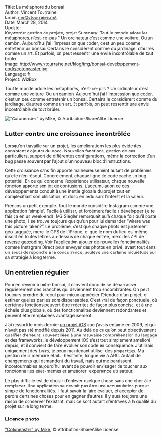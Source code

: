 Title:    La métaphore du bonsai  
Author:   Vincent Tourraine  
Email:    me@vtourraine.net  
Date:     March 28, 2014  
Update:   
Keywords: gestion de projets, projet
Summary:  Tout le monde adore les métaphores, n’est-ce-pas ? Un ordinateur c’est comme une voiture. Ou un camion. Aujourd’hui j’ai l’impression que coder, c’est un peu comme entretenir un bonsai. Certains le considèrent comme du jardinage, d’autres comme un art. Et parfois, on peut ressentir une envie incontrôlable de tout brûler.  
Image:    http://www.vtourraine.net/blog/img/bonsai-developpement-code/cotoneaster.jpg  
Language: fr  
Project:  WizBox  

Tout le monde adore les métaphores, n’est-ce-pas ? Un ordinateur c’est comme une voiture. Ou un camion. Aujourd’hui j’ai l’impression que coder, c’est un peu comme entretenir un bonsai. Certains le considèrent comme du jardinage, d’autres comme un art. Et parfois, on peut ressentir une envie incontrôlable de tout brûler.

![“Cotoneaster” by Mike, © Attribution-ShareAlike License][Cotoneaster]  


## Lutter contre une croissance incontrôlée

Lorsqu’on travaille sur un projet, les améliorations les plus évidentes consistent à ajouter du code. Nouvelles fonctions, gestion de cas particuliers, support de différentes configurations, même la correction d’un bug passe souvent par l’ajout d’un nouveau bloc d’instructions.

Cette croissance sans fin apporte malheureusement autant de problèmes qu’elle n’en résout. Concrètement, chaque ligne de code cache un bug potentiel. En ce qui concerne l’expérience utilisateur, chaque nouvelle fonction apporte son lot de confusions. L’accumulation de ces développements conduit à une inertie globale du projet tout en complexifiant son utilisation, et donc en réduisant l’intérêt et la valeur.

Prenons un petit exemple. Tout le monde considère Instagram comme une application “simple”. Facile à utiliser, et forcément facile à développer (je te fais ça en un week-end). [MG Siegler remarquait][ParisLemon] qu’à chaque fois qu’il poste une photo, il se trouve toujours quelqu’un pour lui demander “where was this picture taken?”. Le problème, c’est que chaque photo est justement géo-tagguée, merci le GPS de l’iPhone, et que le nom du lieu est même inscrit en toutes lettres au-dessus de chaque entrée, merci les API de [reverse geocoding][Wiki ReverseGeocoding]. Voir   l’application ajouter de nouvelles fonctionnalités comme Instagram Direct pour envoyer des photos en privé, avant tout dans un souci de répondre à la concurrence, soulève une certaine inquiétude sur sa stratégie à long terme.


## Un entretien régulier

Pour en revenir à notre bonsai, il convient donc de se débarrasser régulièrement des branches qui deviennent trop encombrantes. On peut toujours prendre du recul pour mieux apprécier l’étendue d’un projet, et estimer quelles parties sont dispensables. C’est vrai de façon ponctuelle, où certaines fonctions peuvent être réécrites de façon plus concise, et à une échelle plus globale, où des fonctionnalités deviennent redondantes et peuvent être remplacées avantageusement.

J’ai ressorti le mois dernier [un projet iOS][WizBox] que j’avais entamé en 2009, et qui n’avait pas été modifié depuis 2011. Au delà de ce qu’on peut objectivement qualifier d’erreurs, souvent liées à une mauvaise compréhension du langage et des frameworks, le développement iOS s’est tout simplement amélioré depuis, et il convient de faire évoluer son code en conséquence. J’utilisais uniquement des `ivars`, je peux maintenant utiliser des `properties`. Ma gestion de la mémoire était... hésitante, longue vie à ARC. Autant de changements qui demandent du travail, mais qui me paraissent incontournables aujourd’hui avant de pouvoir envisager de toucher aux fonctionnalités elles-mêmes et améliorer l’expérience utilisateur.

Le plus difficile est de choisir d’enlever quelque chose sans chercher à le remplacer. Une application ne devrait pas être une accumulation pure et simple de fonctionnalités. Il faut savoir la faire évoluer, et accepter de perdre certaines choses pour en gagner d’autres. Il y aura toujours une raison de conserver l’existant, mais ce sont autant d’entraves à la qualité du projet sur le long terme.


### Licence photo

[“Cotoneaster” by Mike](https://www.flickr.com/photos/openeye/5428831/), © Attribution-ShareAlike License


[Cotoneaster]: http://www.vtourraine.net/blog/img/bonsai-developpement-code/cotoneaster.jpg  
[ParisLemon]: http://parislemon.com/post/74043316441/where-is-this-geotagged-place-wonders-instagram  
[Wiki ReverseGeocoding]: http://en.wikipedia.org/wiki/Reverse_geocoding  
[WizBox]: http://www.studioamanga.com/wizbox/  
